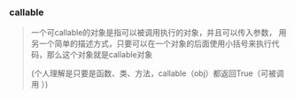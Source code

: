 
### **callable**

>一个可callable的对象是指可以被调用执行的对象，并且可以传入参数， 用另一个简单的描述方式，只要可以在一个对象的后面使用小括号来执行代码，那么这个对象就是callable对象
>
>(个人理解是只要是函数、类、方法，callable（obj）都返回True（可被调用 ）)


